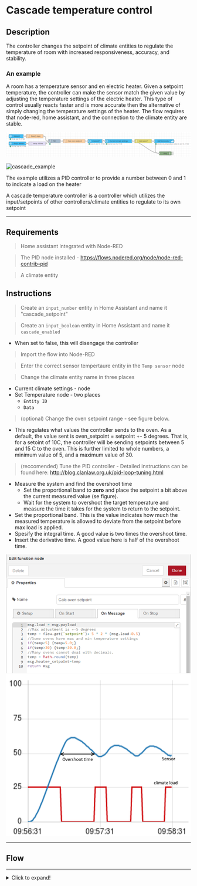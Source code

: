 # Cascade temperature control

## Description

The controller changes the setpoint of climate entities to regulate the temperature of room with increased responsiveness, accuracy, and stability.

### An example

A room has a temperature sensor and en electric heater. Given a setpoint temperature, the controller can make the sensor match the given value by adjusting the temperature settings of the electric heater. This type of control usually reacts faster and is more accurate then the alternative of simply changing the temperature settings of the heater. The flow requires that node-red, home assistant, and the connection to the climate entity are stable.

![cascade_flow](../images/node-ps-strategy-heat-capacitor-cascade-control.png)

![cascade_example](https://deltamotion.com/support/webhelp/rmctools/Controller_Features/Control_Modes/Advanced_Control/CascadeLoop.png)

The example utilizes a PID controller to provide a number between 0 and 1 to indicate a load on the heater

A cascade temperature controller is a controller which utilizes the input/setpoints of other controllers/climate entities to regulate to its own setpoint

---

## Requirements

> Home assistant integrated with Node-RED

> The PID node installed - https://flows.nodered.org/node/node-red-contrib-pid

> A climate entity

## Instructions

> Create an `input_number` entity in Home Assistant and name it "cascade_setpoint"

> Create an `input_boolean` entity in Home Assistant and name it `cascade_enabled`

- When set to false, this will disengage the controller

> Import the flow into Node-RED

> Enter the correct sensor tempertaure entity in the `Temp sensor` node

> Change the climate entity name in three places

- Current climate settings - node
- Set Temperature node - two places
  - `Entity ID`
  - `Data`

> (optional) Change the oven setpoint range - see figure below.

- This regulates what values the controller sends to the oven. As a default, the value sent is oven_setpoint = setpoint +- 5 degrees. That is, for a setoint of 10C, the controller will be sending setpoints between 5 and 15 C to the oven. This is further limited to whole numbers, a minimum value of 5, and a maximum value of 30.

> (reccomended) Tune the PID controller - Detailed instructions can be found here: http://blog.clanlaw.org.uk/pid-loop-tuning.html

- Measure the system and find the overshoot time
  - Set the proportional band to **zero** and place the setpoint a bit above the current measured value (se figure).
  - Wait for the system to overshoot the target temperature and measure the time it takes for the system to return to the setpoint.
- Set the proportional band. This is the value indicates how much the measured temperature is allowed to deviate from the setpoint before max load is applied.
- Spesify the integral time. A good value is two times the overshoot time.
- Insert the derivative time. A good value here is half of the overshoot time.

![oven_setoint](../images/oven-setpoint-calculation.png)
![overshoot_time](../images/overshoot-time.png)

---

## Flow

---

<details>
  <summary>Click to expand!</summary>

```json:no-line-numbers
[
  {
    "id": "29fde6c61057362b",
    "type": "tab",
    "label": "PID Controller - cascade",
    "disabled": false,
    "info": "",
    "env": []
  },
  {
    "id": "61ae0bee1a382102",
    "type": "server-state-changed",
    "z": "29fde6c61057362b",
    "name": "Setpoint",
    "server": "e2dd69fb.8f70a8",
    "version": 3,
    "exposeToHomeAssistant": false,
    "haConfig": [
      { "property": "name", "value": "" },
      { "property": "icon", "value": "" }
    ],
    "entityidfilter": "input_number.cascade_setpoint",
    "entityidfiltertype": "exact",
    "outputinitially": true,
    "state_type": "num",
    "haltifstate": "",
    "halt_if_type": "str",
    "halt_if_compare": "is",
    "outputs": 1,
    "output_only_on_state_change": false,
    "for": 0,
    "forType": "num",
    "forUnits": "minutes",
    "ignorePrevStateNull": false,
    "ignorePrevStateUnknown": false,
    "ignorePrevStateUnavailable": false,
    "ignoreCurrentStateUnknown": true,
    "ignoreCurrentStateUnavailable": true,
    "outputProperties": [
      { "property": "payload", "propertyType": "msg", "value": "", "valueType": "entityState" },
      { "property": "data", "propertyType": "msg", "value": "", "valueType": "eventData" },
      { "property": "topic", "propertyType": "msg", "value": "", "valueType": "triggerId" }
    ],
    "x": 120,
    "y": 100,
    "wires": [["f8958d382348c254"]]
  },
  {
    "id": "ef1c6050d6de41c7",
    "type": "server-state-changed",
    "z": "29fde6c61057362b",
    "name": "Temp. sensor",
    "server": "e2dd69fb.8f70a8",
    "version": 3,
    "exposeToHomeAssistant": false,
    "haConfig": [
      { "property": "name", "value": "" },
      { "property": "icon", "value": "" }
    ],
    "entityidfilter": "sensor.kjokken_temp",
    "entityidfiltertype": "exact",
    "outputinitially": true,
    "state_type": "num",
    "haltifstate": "",
    "halt_if_type": "str",
    "halt_if_compare": "is",
    "outputs": 1,
    "output_only_on_state_change": false,
    "for": 0,
    "forType": "num",
    "forUnits": "seconds",
    "ignorePrevStateNull": false,
    "ignorePrevStateUnknown": false,
    "ignorePrevStateUnavailable": false,
    "ignoreCurrentStateUnknown": true,
    "ignoreCurrentStateUnavailable": true,
    "outputProperties": [
      { "property": "payload", "propertyType": "msg", "value": "", "valueType": "entityState" },
      { "property": "data", "propertyType": "msg", "value": "", "valueType": "eventData" },
      { "property": "topic", "propertyType": "msg", "value": "", "valueType": "triggerId" }
    ],
    "x": 130,
    "y": 160,
    "wires": [["ee1904546f36bdcb"]]
  },
  {
    "id": "f8958d382348c254",
    "type": "function",
    "z": "29fde6c61057362b",
    "name": "Specify topic",
    "func": "msg.topic = \"setpoint\"\nflow.set('setpoint',msg.payload)\nreturn msg",
    "outputs": 1,
    "noerr": 0,
    "initialize": "",
    "finalize": "",
    "libs": [],
    "x": 270,
    "y": 100,
    "wires": [["6f77dd60c21180e1"]]
  },
  {
    "id": "6f77dd60c21180e1",
    "type": "PID",
    "z": "29fde6c61057362b",
    "name": "",
    "setpoint": "7",
    "pb": "0.6",
    "ti": "3600",
    "td": "900",
    "integral_default": 0.5,
    "smooth_factor": "2",
    "max_interval": "600",
    "enable": 1,
    "disabled_op": 0,
    "x": 430,
    "y": 140,
    "wires": [["ea6adedb7e2fc14e"]]
  },
  {
    "id": "ea6adedb7e2fc14e",
    "type": "function",
    "z": "29fde6c61057362b",
    "name": "Calc oven setpoint",
    "func": "msg.load = msg.payload\n//Max adjustment is +-5 degrees\ntemp = flow.get('setpoint')+ 5 * 2 * (msg.load-0.5)\n//Some ovens have max and min temperature settings\nif(temp<5) {temp=5.0;}\nif(temp>30) {temp=30.0;}\n//Many ovens cannot deal with decimals.\ntemp = Math.round(temp)\nmsg.heater_setpoint=temp\nreturn msg",
    "outputs": 1,
    "noerr": 0,
    "initialize": "",
    "finalize": "",
    "libs": [],
    "x": 590,
    "y": 140,
    "wires": [["45925567a1177d5b"]]
  },
  {
    "id": "5fa07ec0c1842823",
    "type": "api-current-state",
    "z": "29fde6c61057362b",
    "name": "Current climate settings",
    "server": "e2dd69fb.8f70a8",
    "version": 3,
    "outputs": 1,
    "halt_if": "",
    "halt_if_type": "str",
    "halt_if_compare": "is",
    "entity_id": "climate.my_climate",
    "state_type": "str",
    "blockInputOverrides": false,
    "outputProperties": [
      { "property": "payload", "propertyType": "msg", "value": "", "valueType": "entityState" },
      { "property": "data", "propertyType": "msg", "value": "", "valueType": "entity" }
    ],
    "for": 0,
    "forType": "num",
    "forUnits": "minutes",
    "x": 950,
    "y": 140,
    "wires": [["ba7e48582e04c14c", "0a7c09c92a01178e"]]
  },
  {
    "id": "ba7e48582e04c14c",
    "type": "switch",
    "z": "29fde6c61057362b",
    "name": "Not same?",
    "property": "data.attributes.temperature",
    "propertyType": "msg",
    "rules": [{ "t": "neq", "v": "heater_setpoint", "vt": "msg" }],
    "checkall": "true",
    "repair": false,
    "outputs": 1,
    "x": 1150,
    "y": 140,
    "wires": [["1114bb7e63d16e98", "0a7c09c92a01178e"]]
  },
  {
    "id": "1114bb7e63d16e98",
    "type": "api-call-service",
    "z": "29fde6c61057362b",
    "name": "Sett temperatur",
    "server": "e2dd69fb.8f70a8",
    "version": 3,
    "debugenabled": false,
    "service_domain": "climate",
    "service": "set_temperature",
    "entityId": "climate.my_climate",
    "data": "{\"entity_id\":\"climate.my_climate\",\"temperature\":\"{{heater_setpoint}}\"}",
    "dataType": "json",
    "mergecontext": "",
    "mustacheAltTags": false,
    "outputProperties": [],
    "queue": "none",
    "x": 1320,
    "y": 140,
    "wires": [[]]
  },
  {
    "id": "45925567a1177d5b",
    "type": "api-current-state",
    "z": "29fde6c61057362b",
    "name": "Enabled?",
    "server": "e2dd69fb.8f70a8",
    "version": 3,
    "outputs": 2,
    "halt_if": "true",
    "halt_if_type": "bool",
    "halt_if_compare": "is",
    "entity_id": "input_boolean.cascade_enabled",
    "state_type": "habool",
    "blockInputOverrides": false,
    "outputProperties": [
      { "property": "enabled", "propertyType": "msg", "value": "", "valueType": "entityState" },
      { "property": "data", "propertyType": "msg", "value": "", "valueType": "entity" }
    ],
    "for": 0,
    "forType": "num",
    "forUnits": "minutes",
    "x": 760,
    "y": 140,
    "wires": [["5fa07ec0c1842823"], []]
  },
  {
    "id": "0a7c09c92a01178e",
    "type": "debug",
    "z": "29fde6c61057362b",
    "name": "",
    "active": false,
    "tosidebar": true,
    "console": false,
    "tostatus": false,
    "complete": "true",
    "targetType": "full",
    "statusVal": "",
    "statusType": "auto",
    "x": 1330,
    "y": 240,
    "wires": []
  },
  {
    "id": "ee1904546f36bdcb",
    "type": "delay",
    "z": "29fde6c61057362b",
    "name": "",
    "pauseType": "delay",
    "timeout": "100",
    "timeoutUnits": "milliseconds",
    "rate": "1",
    "nbRateUnits": "1",
    "rateUnits": "second",
    "randomFirst": "1",
    "randomLast": "5",
    "randomUnits": "seconds",
    "drop": false,
    "allowrate": false,
    "outputs": 1,
    "x": 290,
    "y": 160,
    "wires": [["6f77dd60c21180e1"]]
  },
  {
    "id": "e2dd69fb.8f70a8",
    "type": "server",
    "name": "Home Assistant",
    "version": 2,
    "addon": true,
    "rejectUnauthorizedCerts": true,
    "ha_boolean": "y|yes|true|on|home|open",
    "connectionDelay": false,
    "cacheJson": true,
    "heartbeat": true,
    "heartbeatInterval": "30"
  }
]
```

</details>
